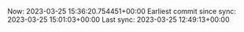 Now: 2023-03-25 15:36:20.754451+00:00 Earliest commit since sync: 2023-03-25 15:01:03+00:00 Last sync: 2023-03-25 12:49:13+00:00
